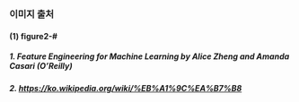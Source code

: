 ### 이미지 출처
#### (1) figure2-#
##### 1. Feature Engineering for Machine Learning by Alice Zheng and Amanda Casari (O’Reilly)
##### 2. https://ko.wikipedia.org/wiki/%EB%A1%9C%EA%B7%B8
